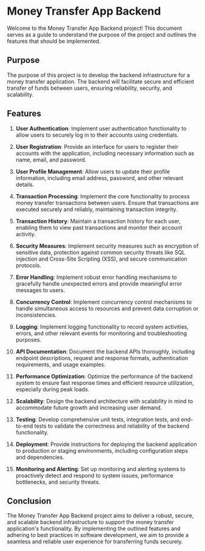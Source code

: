 # Money Transfer App Backend

Welcome to the Money Transfer App Backend project! This document serves as a guide to understand the purpose of the project and outlines the features that should be implemented.

## Purpose

The purpose of this project is to develop the backend infrastructure for a money transfer application. The backend will facilitate secure and efficient transfer of funds between users, ensuring reliability, security, and scalability.

## Features

1. **User Authentication**: Implement user authentication functionality to allow users to securely log in to their accounts using credentials.

2. **User Registration**: Provide an interface for users to register their accounts with the application, including necessary information such as name, email, and password.

3. **User Profile Management**: Allow users to update their profile information, including email address, password, and other relevant details.

4. **Transaction Processing**: Implement the core functionality to process money transfer transactions between users. Ensure that transactions are executed securely and reliably, maintaining transaction integrity.

5. **Transaction History**: Maintain a transaction history for each user, enabling them to view past transactions and monitor their account activity.

6. **Security Measures**: Implement security measures such as encryption of sensitive data, protection against common security threats like SQL injection and Cross-Site Scripting (XSS), and secure communication protocols.

7. **Error Handling**: Implement robust error handling mechanisms to gracefully handle unexpected errors and provide meaningful error messages to users.

8. **Concurrency Control**: Implement concurrency control mechanisms to handle simultaneous access to resources and prevent data corruption or inconsistencies.

9. **Logging**: Implement logging functionality to record system activities, errors, and other relevant events for monitoring and troubleshooting purposes.

10. **API Documentation**: Document the backend APIs thoroughly, including endpoint descriptions, request and response formats, authentication requirements, and usage examples.

11. **Performance Optimization**: Optimize the performance of the backend system to ensure fast response times and efficient resource utilization, especially during peak loads.

12. **Scalability**: Design the backend architecture with scalability in mind to accommodate future growth and increasing user demand.

13. **Testing**: Develop comprehensive unit tests, integration tests, and end-to-end tests to validate the correctness and reliability of the backend functionality.

14. **Deployment**: Provide instructions for deploying the backend application to production or staging environments, including configuration steps and dependencies.

15. **Monitoring and Alerting**: Set up monitoring and alerting systems to proactively detect and respond to system issues, performance bottlenecks, and security threats.

## Conclusion

The Money Transfer App Backend project aims to deliver a robust, secure, and scalable backend infrastructure to support the money transfer application's functionality. By implementing the outlined features and adhering to best practices in software development, we aim to provide a seamless and reliable user experience for transferring funds securely.
